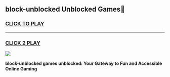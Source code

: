 
## block-unblocked Unblocked Games👋
<h3>
<a href="https://news.freeplayer.one?title=block-unblocked&ref=16F">CLICK TO PLAY</a></h3>
<hr>

<h3>
<a href="https://news.freeplayer.one?title=block-unblocked&ref=16F">CLICK 2 PLAY</a>
  
</h3>

<a href="https://news.freeplayer.one?title=block-unblocked&ref=16F/"><img src="https://clearcache.store/games.png"></a>


**block-unblocked games unblocked: Your Gateway to Fun and Accessible Online Gaming**
